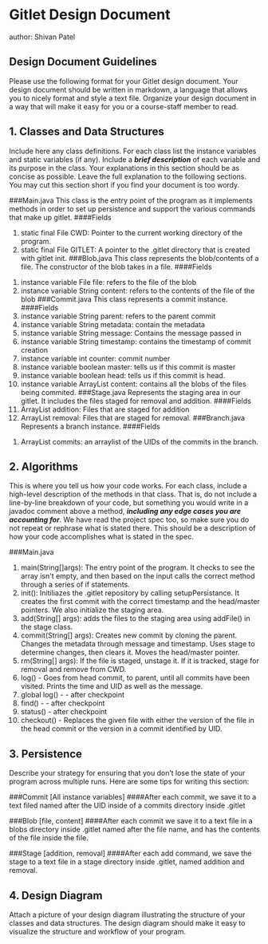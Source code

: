 # Gitlet Design Document
author: Shivan Patel

## Design Document Guidelines

Please use the following format for your Gitlet design document. Your design
document should be written in markdown, a language that allows you to nicely 
format and style a text file. Organize your design document in a way that 
will make it easy for you or a course-staff member to read.  

## 1. Classes and Data Structures

Include here any class definitions. For each class list the instance
variables and static variables (if any). Include a ***brief description***
of each variable and its purpose in the class. Your explanations in
this section should be as concise as possible. Leave the full
explanation to the following sections. You may cut this section short
if you find your document is too wordy.

###Main.java
This class is the entry point of the program as it implements methods in 
order to set up persistence and support the various commands that make up
gitlet.
####Fields 
1. static final File CWD: Pointer to the current working directory of the program.
2. static final File GITLET: A pointer to the .gitlet directory that is created with gitlet init.
###Blob.java
This class represents the blob/contents of a file. The constructor of the blob takes in a file.
####Fields
1) instance variable File file: refers to the file of the blob
2) instance variable String content: refers to the contents of the file of the blob
###Commit.java
This class represents a commit instance.
####Fields
1) instance variable String parent: refers to the parent commit
2) instance variable String metadata: contain the metadata
3) instance variable String message: Contains the message passed in
4) instance variable String timestamp: contains the timestamp of commit creation
5) instance variable int counter: commit number
6) instance variable boolean master: tells us if this commit is master
7) instance variable boolean head: tells us if this commit is head.
8) instance variable ArrayList<Blob> content: contains all the blobs of the files being commited.
###Stage.java
Represents the staging area in our gitlet. It includes the files staged for removal and addition.
####Fields
1) ArrayList<File> addition: Files that are staged for addition
2) ArrayList<File> removal: Files that are staged for removal.
###Branch.java
Represents a branch instance.
####Fields
1. ArrayList<String> commits: an arraylist of the UIDs of the commits in the branch.
## 2. Algorithms

This is where you tell us how your code works. For each class, include
a high-level description of the methods in that class. That is, do not
include a line-by-line breakdown of your code, but something you would
write in a javadoc comment above a method, ***including any edge cases
you are accounting for***. We have read the project spec too, so make
sure you do not repeat or rephrase what is stated there.  This should
be a description of how your code accomplishes what is stated in the
spec.

###Main.java
1. main(String[]args): The entry point of the program. It checks to see the array isn't empty,
and then based on the input calls the correct method through a series of if statements.
2. init(): Initiliazes the .gitlet repository by calling setupPersistance. It 
creates the first commit with the correct timestamp and the head/master pointers.
We also initialize the staging area. 
3. add(String[] args): adds the files to the staging area using addFile() in the stage class.
4. commit(String[] args): Creates new commit by cloning the parent. Changes the metadata
through message and timestamp. Uses stage to determine changes, then clears it. Moves the head/master pointer.
5. rm(String[] args): If the file is staged, unstage it. If it is tracked, stage for removal and remove from CWD.
6. log() -  Goes from head commit, to parent, until all commits have been visited. Prints
the time and UID as well as the message.
7. global log() -  - after checkpoint
8. find() -  - after checkpoint
9. status()   - after checkpoint
10. checkout() - Replaces the given file with either the version of the file in the head commit or the version in a commit identified by UID.

## 3. Persistence

Describe your strategy for ensuring that you don’t lose the state of your program
across multiple runs. Here are some tips for writing this section:

###Commit [All instance variables]
####After each commit, we save it to a text filed named after the UID inside of a commits directory inside .gitlet

###Blob [file, content]
####After each commit we save it to a text file in a blobs directory inside .gitlet named after the file name, and has the contents of the file inside the file.

###Stage [addition, removal]
####After each add command, we save the stage to a text file in a stage directory inside .gitlet, named addition and removal.

## 4. Design Diagram

Attach a picture of your design diagram illustrating the structure of your
classes and data structures. The design diagram should make it easy to 
visualize the structure and workflow of your program.

